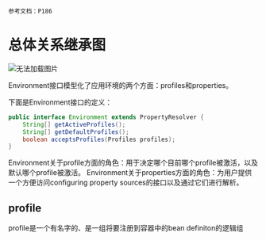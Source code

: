 
	参考文档：P186

# 总体关系继承图

<img src="D:\Obsidian\note_obsidian\JAVA\Java框架\1、springframe\1、IOC\2.2、Environment（P186~P200）\pic\Pasted image 20230607221238.png" alt="无法加载图片"/>




Environment接口模型化了应用环境的两个方面：profiles和properties。

下面是Environment接口的定义：
```java
public interface Environment extends PropertyResolver {
	String[] getActiveProfiles();
	String[] getDefaultProfiles();
	boolean acceptsProfiles(Profiles profiles);
}
```

Environment关于profile方面的角色：用于决定哪个目前哪个profile被激活，以及默认哪个profile被激活。
Environment关于properties方面的角色：为用户提供一个方便访问configuring property sources的接口以及通过它们进行解析。


## profile

profile是一个有名字的、是一组将要注册到容器中的bean definiton的逻辑组